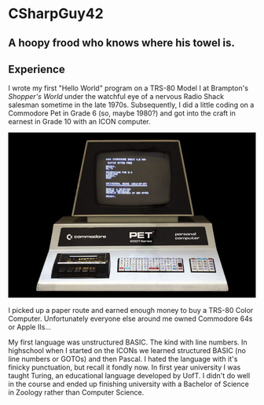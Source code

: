# CSharpGuy42
## A hoopy frood who knows where his towel is.

## Experience
I wrote my first "Hello World" program on a TRS-80 Model I at Brampton's *Shopper's World* under the watchful eye of a nervous Radio Shack salesman sometime in the late 1970s.  Subsequently, I did a little coding on a Commodore Pet in Grade 6 (so, maybe 1980?) and got into the craft in earnest in Grade 10 with an ICON computer.

![Commodore Pet, via Wikipedia](/Images/Commodore-PET-2001-05.jpg)

I picked up a paper route and earned enough money to buy a TRS-80 Color Computer.  Unfortunately everyone else around me owned Commodore 64s or Apple IIs...

My first language was unstructured BASIC.  The kind with line numbers.  In highschool when I started on the ICONs we learned structured BASIC (no line numbers or GOTOs) and then Pascal.  I hated the language with it's finicky punctuation, but recall it fondly now.  In first year university I was taught Turing, an educational language developed by UofT.  I didn't do well in the course and ended up finishing university with a Bachelor of Science in Zoology rather than Computer Science.




